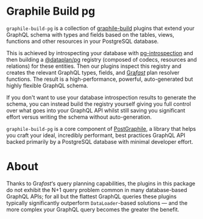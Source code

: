 # Graphile Build pg

`graphile-build-pg` is a collection of [graphile-build](/graphile-build) plugins that extend
your GraphQL schema with types and fields based on the tables, views, functions
and other resources in your PostgreSQL database.

This is achieved by introspecting your database with [pg-introspection](https://star.graphile.org/pg-introspection/) and
then building a [@dataplan/pg](https://grafast.org/grafast/step-library/dataplan-pg/) registry (composed of codecs, resources and
relations) for these entities. Then our plugins inspect this registry and
creates the relevant GraphQL types, fields, and [Gra*fast*](https://grafast.org) plan resolver
functions. The result is a high-performance, powerful, auto-generated but highly
flexible GraphQL schema.

If you don't want to use your database introspection results to generate the
schema, you can instead build the registry yourself giving you full control over
what goes into your GraphQL API whilst still saving you significant effort
versus writing the schema without auto-generation.

`graphile-build-pg` is a core component of [PostGraphile](https://postgraphile.org), a library that
helps you craft your ideal, incredibly performant, best practices GraphQL API
backed primarily by a PostgreSQL database with minimal developer effort.

# About

Thanks to Gra*fast*&lsquo;s query planning capabilities, the plugins in this package do not exhibit the N+1 query problem common in many database-based GraphQL APIs; for all but the flattest GraphQL queries these plugins typically significantly outperform `DataLoader`-based solutions &mdash; and the more complex your GraphQL query becomes the greater the benefit.

